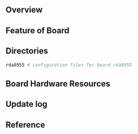 ## Overview

## Feature of Board

## Directories

```sh
rda8955 # configuration files for board rda8955
```

## Board Hardware Resources

## Update log

## Reference
